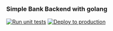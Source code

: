 ### Simple Bank Backend with golang
[![Run unit tests](https://github.com/naveenkanuri/simplebank_go/actions/workflows/test.yml/badge.svg)](https://github.com/naveenkanuri/simplebank_go/actions/workflows/test.yml)  [![Deploy to production](https://github.com/naveenkanuri/simplebank_go/actions/workflows/deploy.yml/badge.svg)](https://github.com/naveenkanuri/simplebank_go/actions/workflows/deploy.yml)
